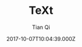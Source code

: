 ---
title: TeXt
github: https://github.com/kitian616/jekyll-TeXt-theme
demo: https://tianqi.name/jekyll-TeXt-theme/
author: Tian Qi
ssg:
  - Jekyll
cms:
  - Markdown
date: 2017-10-07T10:04:39.000Z
description: >-
  💎 🐳 A super customizable Jekyll theme for personal site, team site, blog,
  project, documentation, etc.
draft: false
publish_date: '2017-10-07T10:04:39Z'
update_date: '2022-02-20T14:37:00Z'
github_star: 2498
github_fork: 2157
---